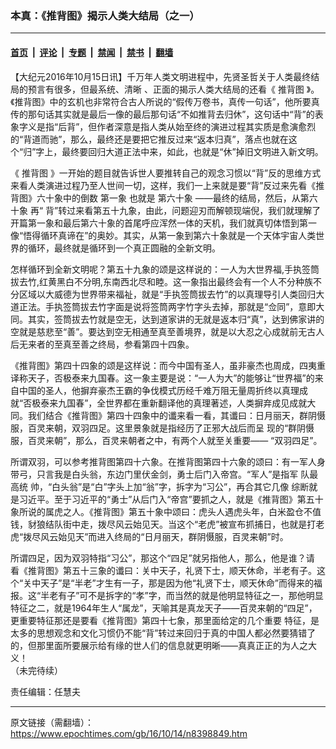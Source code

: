 ### 本真：《推背图》揭示人类大结局（之一）

---

#### [首页](../../../..?n8398849) &nbsp;|&nbsp; [评论](../../../../../epoch-comment?n8398849) &nbsp;|&nbsp; [专题](../../../../../epoch-special?n8398849) &nbsp;|&nbsp; [禁闻](../../../../../epoch-news?n8398849) &nbsp;|&nbsp; [禁书](../../../../../books?n8398849) &nbsp;|&nbsp; [翻墙](https://github.com/gfw-breaker/nogfw/blob/master/README.md?n8398849)


<div class="post_content" id="artbody" itemprop="articleBody">
 <!-- article content begin -->
 <p>
  【大纪元2016年10月15日讯】千万年人类文明进程中，先贤圣哲关于人类最终结局的预言有很多，但最系统、清晰 、正面的揭示人类大结局的还看《
  <ok href="https://www.epochtimes.com/gb/tag/%E6%8E%A8%E8%83%8C%E5%9B%BE.html">
   推背图
  </ok>
  》。《推背图》中的玄机也非常符合古人所说的“假传万卷书，真传一句话”，他所要真传的那句话其实就是最后一像的最后那句话“不如推背去归休”，这句话中“背”的表象字义是指“后背”，但作者深意是指人类从始至终的演进过程其实质是愈演愈烈的“背道而驰”，那么，最终还是要把它推反过来“返本归真”，落点也就在这个“归”字上，最终要回归大道正法中来，如此，也就是“休”掉旧文明进入新文明。
 </p>
 <p>
  《
  <ok href="https://www.epochtimes.com/gb/tag/%E6%8E%A8%E8%83%8C%E5%9B%BE.html">
   推背图
  </ok>
  》一开始的题目就告诉世人要推转自己的观念习惯以“背”反的思维方式来看人类演进过程乃至人世间一切，这样，我们一上来就是要“背”反过来先看《推背图》六十象中的倒数
  <ok href="https://www.epochtimes.com/gb/tag/%E7%AC%AC%E4%B8%80%E8%B1%A1.html">
   第一象
  </ok>
  也就是
  <ok href="https://www.epochtimes.com/gb/tag/%E7%AC%AC%E5%85%AD%E5%8D%81%E8%B1%A1.html">
   第六十象
  </ok>
  ——最终的结局，然后，从第六十象 再“ 背”转过来看第五十九象，由此，问题迎刃而解顿现端倪，我们就理解了开篇第一象和最后第六十象的首尾呼应浑然一体的天机，我们就真切体悟到第一像“悟得循环真谛在”的奥妙。其实，从第一象到第六十象就是一个天体宇宙人类世界的循环，最终就是循环到一个真正圆融的全新文明。
 </p>
 <p>
  怎样循环到全新文明呢？第五十九象的颂是这样说的：一人为大世界福,手执签筒拔去竹,红黄黑白不分明,东南西北尽和睦。这一象指出最终会有一个人不分种族不分区域以大威德为世界带来福祉，就是“手执签筒拔去竹”的以真理导引人类回归大道正法。手执签筒拔去竹字面是说将签筒两字竹字头去掉，那就是“佥同”，意即大同。其实，签筒拔去竹就是空无，达到道家讲的无就是返本归“真”，达到佛家讲的空就是慈悲至“善”。要达到空无相通至真至善境界，就是以大忍之心成就前无古人后无来者的至真至善之终局，参看第四十四象。
 </p>
 <p>
  《推背图》第四十四象的颂是这样说：而今中国有圣人，虽非豪杰也周成，四夷重译称天子，否极泰来九国春。这一象主要是说：“一人为大”的能够让“世界福”的来自中国的圣人，他摒弃豪杰王霸的争伐模式历经千难万阻无量周折终以真理成就“否极泰来九国春”，全世界都在重新翻译他的真理著述，人类摒弃成见成就大同。我们结合《推背图》第四十四象中的谶来看一看，其谶曰：日月丽天，群阴慑服，百灵来朝，双羽四足。这里景象就是指经历了正邪大战后而呈 现的“群阴慑服，百灵来朝”，那么，百灵来朝者之中，有两个人就至关重要—— “双羽四足”。
 </p>
 <p>
  所谓双羽，可以参考推背图第四十六象。在推背图第四十六象的颂曰：有一军人身带弓，只言我是白头翁，东边门里伏金剑，勇士后门入帝宫。“军人”是指军 队最高统 帅，“白头翁”是“白”字头上加“翁”字，拆字为“习公”，再合其它几像 综断就 是习近平。至于习近平的“勇士”从后门入“帝宫”要抓之人，就是《推背图》第五十象所说的属虎之人。《推背图》第五十象中颂曰：虎头人遇虎头年，白米盈仓不值钱，豺狼结队街中走，拨尽风云始见天。当这个“老虎”被宣布抓捕日，也就是打老虎“拨尽风云始见天”而进入终局的“日月丽天，群阴慑服，百灵来朝”时。
 </p>
 <p>
  所谓四足，因为双羽特指“习公”，那这个“四足”就另指他人，那么，他是谁？请 看《推背图》第五十三象的谶曰：关中天子，礼贤下士，顺天休命，半老有子。这个“关中天子”是“半老”才生有一子，那是因为他“礼贤下士，顺天休命”而得来的福报。这“半老有子”可不是拆字的“孝”字，而当然的就是他明显特征之一，那他明显特征之二，就是1964年生人“属龙”，天喻其是真龙天子——百灵来朝的“四足”，更重要特征那还是要看《推背图》第四十七象，那里面给定的几个重要 特征，是太多的思想观念和文化习惯仍不能“背”转过来回归于真的中国人都必然要猜错了的，但那里面所要展示给有缘的世人们的信息就更明晰——真真正正的为人之大义！
  <br/>
  （未完待续）
 </p>
 <p>
  责任编辑：任慧夫
 </p>
 <!-- article content end -->
 <div id="below_article_ad">
 </div>
</div>


---

原文链接（需翻墙）：https://www.epochtimes.com/gb/16/10/14/n8398849.htm